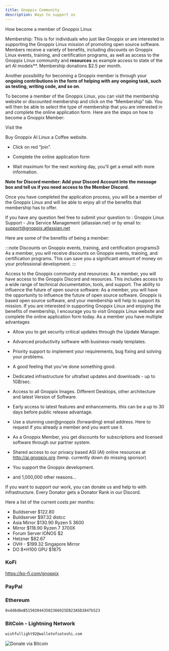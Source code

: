 ```yaml
---
title: Gnoppix Community 
description: Ways to support us
---
```


How become a member of Gnoppix Linux

Membership: This is for individuals who just like Gnoppix or are interested in supporting the Gnoppix Linux mission of promoting open source software. Members receive a variety of benefits, including discounts on Gnoppix Linux events, training, and certification programs, as well as access to the Gnoppix Linux community and **resources** as example access to state of the art AI models**. Membership donations $2.5 per month. 

Another possibility for becoming a Gnoppix member is through your **ongoing contributions in the form of helping with any ongoing task, such as testing, writing code, and so on**.

To become a member of the Gnoppix Linux, you can visit the membership website or discounted membership  and click on the “Membership” tab. You will then be able to select the type of membership that you are interested in and complete the online application form.
Here are the steps on how to become a Gnoppix Member:

 

Visit the 

Buy Gnoppix AI Linux a Coffee  website.

* Click on red “join”.

* Complete the online application form

* Wait maximum for the next working day, you’ll get a email with more information.

**Note for Discord member: Add your Discord Account into the message box and tell us if you need access to the Member Discord.**

Once you have completed the application process, you will be a member of the Gnoppix Linux and will be able to enjoy all of the benefits that membership has to offer.

 

If you have any question feel free to submit your question to : Gnoppix Linux Support - Jira Service Management (atlassian.net) or by email to:  support@gnoppix.atlassian.net

 

Here are some of the benefits of being a member:

:::note
Discounts on Gnoppix events, training, and certification programs3: As a member, you will receive discounts on Gnoppix events, training, and certification programs. This can save you a significant amount of money on your professional development.
:::


Access to the Gnoppix community and resources: As a member, you will have access to the Gnoppix Discord and resources. This includes access to a wide range of technical documentation, tools, and support. The ability to influence the future of open source software: As a member, you will have the opportunity to influence the future of open source software. Gnoppix is based open source software, and your membership will help to support its mission. If you are interested in supporting Gnoppix Linux and enjoying the benefits of membership, I encourage you to visit Gnoppix Linux website and complete the online application form today.
As a member you have multiple advantages

* Allow you to get security critical updates through the Update Manager.

* Advanced productivity software with business-ready templates.

* Priority support to implement your requirements, bug fixing and solving your problems.

* A good feeling that you’ve done something good.

* Dedicated infrastructure for ultrafast updates and downloads - up to 1GB/sec.

* Access to all Gnoppix Images. Different Desktops, other architecture  and latest Version of Software. 

* Early access to latest features and enhancements. this can be a up to 30 days before public release advantage.

* Use a stunning user@gnoppix (forwarding) email address. Here to request if you already a member and you want use it.

* As a Gnoppix Member, you get discounts for subscriptions and licensed software through our partner system.

* Shared access to our privacy based ASI (AI) online resources at http://ai.gnoppix.org  (temp. currently down do missing sponsor) 

* You support the Gnoppix development.

* and 1,000,000 other reasons…



If you want to support our work, you can donate us and help to with infrastructure.
Every Donator gets a Donator Rank in our Discord.

Here a list of the current costs per months:

- Buildserver $122.80 
- Buildserver $97.32 distcc 
- Asia Mirror $130.90 Ryzen 5 3600 
- Mirror $118.90 Ryzen 7 3700X
- Forum Server IONOS $2
- Hetzner $82.67
- OVH - $199.32 Singapore Mirror
- DO 8*H100 GPU $1875

### KoFi  

https://ko-fi.com/gnoppix


### PayPal


### Ethereum

```sh
0xdd6d6eB515030443502366925EB23A5D2847b523
```

### BitCoin - Lightning Network 

```sh
wishfullight92@walletofsatoshi.com
```


![Donate via Bitcoin](~/assets/images/bitcoin_address.webp)


